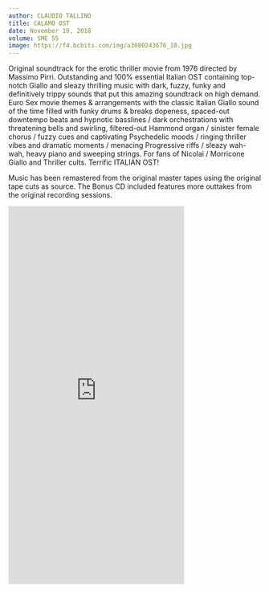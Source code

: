 ```yaml
---
author: CLAUDIO TALLINO
title: CALAMO OST
date: November 19, 2018
volume: SME 55
image: https://f4.bcbits.com/img/a3080243676_10.jpg
---
```


Original soundtrack for the erotic thriller movie from 1976 directed by Massimo Pirri. Outstanding and 100% essential Italian OST containing top-notch Giallo and sleazy thrilling music with dark, fuzzy, funky and definitively trippy sounds that put this amazing soundtrack on high demand. Euro Sex movie themes & arrangements with the classic Italian Giallo sound of the time filled with funky drums & breaks dopeness, spaced-out downtempo beats and hypnotic basslines / dark orchestrations with threatening bells and swirling, filtered-out Hammond organ / sinister female chorus / fuzzy cues and captivating Psychedelic moods / ringing thriller vibes and dramatic moments / menacing Progressive riffs / sleazy wah-wah, heavy piano and sweeping strings. For fans of Nicolai / Morricone Giallo and Thriller cults. Terrific ITALIAN OST!

Music has been remastered from the original master tapes using the original tape cuts as source. The Bonus CD included features more outtakes from the original recording sessions.

<iframe style="border: 0; width: 350px; height: 753px;" src="https://bandcamp.com/EmbeddedPlayer/album=1129536424/size=large/bgcol=ffffff/linkcol=e99708/transparent=true/" seamless><a href="http://sonormusiceditions.bandcamp.com/album/calamo-original-soundtrack">CALAMO (Original Soundtrack) by Claudio Tallino</a></iframe>